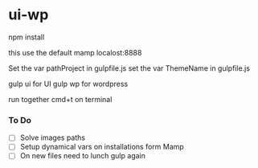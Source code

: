 # ui-wp

npm install

this use the default mamp localost:8888

Set the var pathProject in gulpfile.js
set the var ThemeName in gulpfile.js

gulp ui for UI
gulp wp for wordpress

run together cmd+t on terminal

### To Do

- [ ] Solve images paths
- [ ] Setup dynamical vars on installations form Mamp
- [ ] On new files need to lunch gulp again

